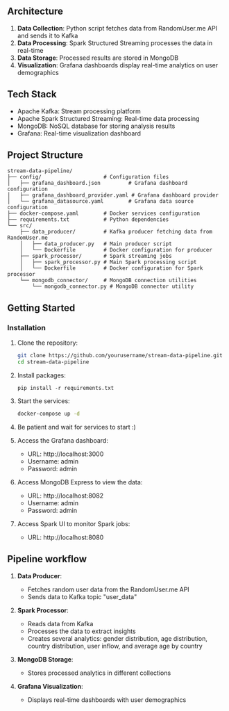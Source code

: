 ## Architecture

1. **Data Collection**: Python script fetches data from RandomUser.me API and sends it to Kafka
2. **Data Processing**: Spark Structured Streaming processes the data in real-time
3. **Data Storage**: Processed results are stored in MongoDB
4. **Visualization**: Grafana dashboards display real-time analytics on user demographics

## Tech Stack

- Apache Kafka: Stream processing platform
- Apache Spark Structured Streaming: Real-time data processing
- MongoDB: NoSQL database for storing analysis results
- Grafana: Real-time visualization dashboard

## Project Structure

```
stream-data-pipeline/
├── config/                    # Configuration files
│   ├── grafana_dashboard.json         # Grafana dashboard configuration
│   ├── grafana_dashboard_provider.yaml # Grafana dashboard provider
│   └── grafana_datasource.yaml        # Grafana data source configuration
├── docker-compose.yaml        # Docker services configuration
├── requirements.txt           # Python dependencies
└── src/
    ├── data_producer/         # Kafka producer fetching data from RandomUser.me
    │   ├── data_producer.py   # Main producer script
    │   └── Dockerfile         # Docker configuration for producer
    ├── spark_processor/       # Spark streaming jobs
    │   ├── spark_processor.py # Main Spark processing script
    │   └── Dockerfile         # Docker configuration for Spark processor
    └── mongodb_connector/     # MongoDB connection utilities
        └── mongodb_connector.py # MongoDB connector utility
```

## Getting Started

### Installation

1. Clone the repository:
   ```bash
   git clone https://github.com/yourusername/stream-data-pipeline.git
   cd stream-data-pipeline
   ```
2. Install packages:
   ```
   pip install -r requirements.txt
   ```
3. Start the services:
   ```bash
   docker-compose up -d
   ```

4. Be patient and wait for services to start :)

5. Access the Grafana dashboard:
   - URL: http://localhost:3000
   - Username: admin
   - Password: admin

6. Access MongoDB Express to view the data:
   - URL: http://localhost:8082
   - Username: admin
   - Password: admin

7. Access Spark UI to monitor Spark jobs:
   - URL: http://localhost:8080

## Pipeline workflow

1. **Data Producer**:
   - Fetches random user data from the RandomUser.me API
   - Sends data to Kafka topic "user_data"

2. **Spark Processor**:
   - Reads data from Kafka
   - Processes the data to extract insights
   - Creates several analytics: gender distribution, age distribution, country distribution, user inflow, and average age by country

3. **MongoDB Storage**:
   - Stores processed analytics in different collections

4. **Grafana Visualization**:
   - Displays real-time dashboards with user demographics
